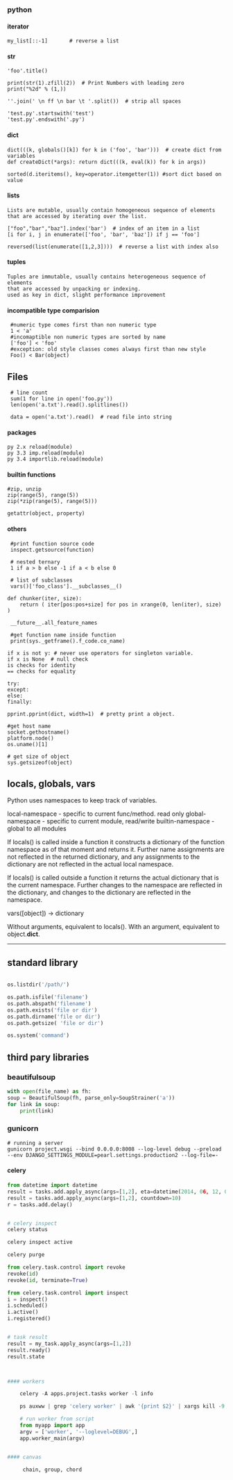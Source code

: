### python


#### iterator

```
my_list[::-1]       # reverse a list
```


#### str

```
'foo'.title()

print(str(1).zfill(2))  # Print Numbers with leading zero
print("%2d" % (1,))

''.join(' \n ff \n bar \t '.split())  # strip all spaces

'test.py'.startswith('test')
'test.py'.endswith('.py')
```


#### dict

```
dict(((k, globals()[k]) for k in ('foo', 'bar')))  # create dict from variables
def createDict(*args): return dict(((k, eval(k)) for k in args))

sorted(d.iteritems(), key=operator.itemgetter(1)) #sort dict based on value
```


#### lists

```
Lists are mutable, usually contain homogeneous sequence of elements
that are accessed by iterating over the list.

["foo","bar","baz"].index('bar')  # index of an item in a list
[i for i, j in enumerate(['foo', 'bar', 'baz']) if j == 'foo']

reversed(list(enumerate([1,2,3])))  # reverse a list with index also
```


#### tuples
```
Tuples are immutable, usually contains heterogeneous sequence of elements
that are accessed by unpacking or indexing.
used as key in dict, slight performance improvement

```


#### incompatible type comparision

     #numeric type comes first than non numeric type
     1 < 'a'
     #incomaptible non numeric types are sorted by name
     ['foo'] < 'foo'
     #exception: old style classes comes always first than new style
     Foo() < Bar(object)


Files
------

     # line count
     sum(1 for line in open('foo.py'))
     len(open('a.txt').read().splitlines())

     data = open('a.txt').read()  # read file into string



#### packages

    py 2.x reload(module)
    py 3.3 imp.reload(module)
    py 3.4 importlib.reload(module)


#### builtin functions

    #zip, unzip
    zip(range(5), range(5))
    zip(*zip(range(5), range(5)))

    getattr(object, property)


#### others

     #print function source code
     inspect.getsource(function)

     # nested ternary
     1 if a > b else -1 if a < b else 0

     # list of subclasses
     vars()['foo_class'].__subclasses__()

    def chunker(iter, size):
        return ( iter[pos:pos+size] for pos in xrange(0, len(iter), size) )

     __future__.all_feature_names

     #get function name inside function
     print(sys._getframe().f_code.co_name)

    if x is not y: # never use operators for singleton variable.
    if x is None  # null check
    is checks for identity
    == checks for equality

    try:
    except:
    else:
    finally:

    pprint.pprint(dict, width=1)  # pretty print a object.

    #get host name
    socket.gethostname()
    platform.node()
    os.uname()[1]

    # get size of object
    sys.getsizeof(object)


locals, globals, vars
---------------------

Python uses namespaces to keep track of variables.

local-namespace - specific to current func/method. read only
global-namespace - specific to current module, read/write
builtin-namespace - global to all modules

If locals() is called inside a function it constructs
a dictionary of the function namespace as of that moment and returns it.
Further name assignments are not reflected in the returned dictionary,
and any assignments to the dictionary are not reflected in the actual local namespace.

If locals() is called outside a function it returns the
actual dictionary that is the current namespace.
Further changes to the namespace are reflected in the dictionary,
and changes to the dictionary are reflected in the namespace.


vars([object]) -> dictionary

Without arguments, equivalent to locals().
With an argument, equivalent to object.__dict__.




---------------------------------------------------------------


## standard library

```python

os.listdir('/path/')

os.path.isfile('filename')
os.path.abspath('filename')
os.path.exists('file or dir')
os.path.dirname('file or dir')
os.path.getsize( 'file or dir')

os.system('command')
```


## third pary libraries

### beautifulsoup

```python
with open(file_name) as fh:
soup = BeautifulSoup(fh, parse_only=SoupStrainer('a'))
for link in soup:
    print(link)
```

### gunicorn

```shell
# running a server
gunicorn project.wsgi --bind 0.0.0.0:8008 --log-level debug --preload --env DJANGO_SETTINGS_MODULE=pearl.settings.production2 --log-file=-
```


#### celery

```python
from datetime import datetime
result = tasks.add.apply_async(args=[1,2], eta=datetime(2014, 06, 12, 0, 0))
result = tasks.add.apply_async(args=[1,2], countdown=10)
r = tasks.add.delay()


# celery inspect
celery status

celery inspect active

celery purge

from celery.task.control import revoke
revoke(id)
revoke(id, terminate=True)

from celery.task.control import inspect
i = inspect()
i.scheduled()
i.active()
i.registered()


# task result
result = my_task.apply_async(args=[1,2])
result.ready()
result.state



#### workers

    celery -A apps.project.tasks worker -l info

    ps auxww | grep 'celery worker' | awk '{print $2}' | xargs kill -9

    # run worker from script
    from myapp import app
    argv = ['worker', '--loglevel=DEBUG',]
    app.worker_main(argv)


#### canvas

     chain, group, chord
